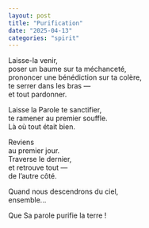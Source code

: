 ```yaml
---
layout: post
title: "Purification"
date: "2025-04-13"
categories: "spirit"
---
```


Laisse-la venir,  
poser un baume sur ta méchanceté,  
prononcer une bénédiction sur ta colère,  
te serrer dans les bras —  
et tout pardonner.  

Laisse la Parole te sanctifier,  
te ramener au premier souffle.  
Là où tout était bien.  

Reviens  
au premier jour.  
Traverse le dernier,  
et retrouve tout —  
de l’autre côté.  

Quand nous descendrons du ciel,  
ensemble...

Que Sa parole purifie la terre !  

